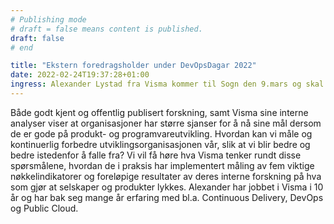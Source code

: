 ```yaml
---
# Publishing mode
# draft = false means content is published. 
draft: false
# end

title: "Ekstern foredragsholder under DevOpsDagar 2022"
date: 2022-02-24T19:37:28+01:00
ingress: Alexander Lystad fra Visma kommer til Sogn den 9.mars og skal fortelle om hvorfor organisasjoner som er flinke til å utvikle og levere software er mer effektive.
---
```


Både godt kjent og offentlig publisert forskning, samt Visma sine interne analyser viser at organisasjoner har større sjanser for å nå sine mål dersom de er gode på produkt- og programvareutvikling. Hvordan kan vi måle og kontinuerlig forbedre utviklingsorganisasjonen vår, slik at vi blir bedre og bedre istedenfor å falle fra? Vi vil få høre hva Visma tenker rundt disse spørsmålene, hvordan de i praksis har implementert måling av fem viktige nøkkelindikatorer og foreløpige resultater av deres interne forskning på hva som gjør at selskaper og produkter lykkes. Alexander har jobbet i Visma i 10 år og har bak seg mange år erfaring med bl.a. Continuous Delivery, DevOps og Public Cloud.